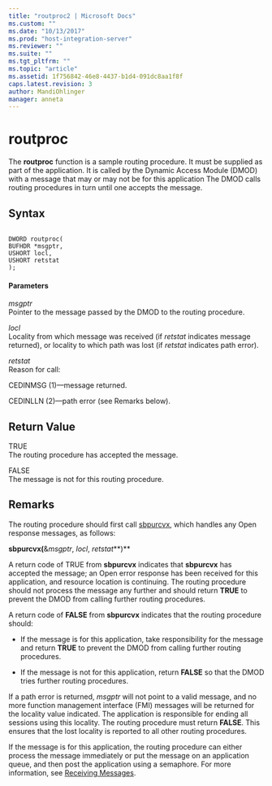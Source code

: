 ```yaml
---
title: "routproc2 | Microsoft Docs"
ms.custom: ""
ms.date: "10/13/2017"
ms.prod: "host-integration-server"
ms.reviewer: ""
ms.suite: ""
ms.tgt_pltfrm: ""
ms.topic: "article"
ms.assetid: 1f756842-46e8-4437-b1d4-091dc8aa1f8f
caps.latest.revision: 3
author: MandiOhlinger
manager: anneta
---
```

# routproc
The **routproc** function is a sample routing procedure. It must be supplied as part of the application. It is called by the Dynamic Access Module (DMOD) with a message that may or may not be for this application The DMOD calls routing procedures in turn until one accepts the message.  
  
## Syntax  
  
```  
  
DWORD routproc(   
BUFHDR *msgptr,   
USHORT locl,   
USHORT retstat   
);  
```  
  
#### Parameters  
 *msgptr*  
 Pointer to the message passed by the DMOD to the routing procedure.  
  
 *locl*  
 Locality from which message was received (if *retstat* indicates message returned), or locality to which path was lost (if *retstat* indicates path error).  
  
 *retstat*  
 Reason for call:  
  
 CEDINMSG (1)—message returned.  
  
 CEDINLLN (2)—path error (see Remarks below).  
  
## Return Value  
 TRUE  
 The routing procedure has accepted the message.  
  
 FALSE  
 The message is not for this routing procedure.  
  
## Remarks  
 The routing procedure should first call [sbpurcvx](../core/sbpurcvx.md), which handles any Open response messages, as follows:  
  
 **sbpurcvx(**&*msgptr*, *locl*, *retstat***)**  
  
 A return code of TRUE from **sbpurcvx** indicates that **sbpurcvx** has accepted the message; an Open error response has been received for this application, and resource location is continuing. The routing procedure should not process the message any further and should return **TRUE** to prevent the DMOD from calling further routing procedures.  
  
 A return code of **FALSE** from **sbpurcvx** indicates that the routing procedure should:  
  
-   If the message is for this application, take responsibility for the message and return **TRUE** to prevent the DMOD from calling further routing procedures.  
  
-   If the message is not for this application, return **FALSE** so that the DMOD tries further routing procedures.  
  
 If a path error is returned, *msgptr* will not point to a valid message, and no more function management interface (FMI) messages will be returned for the locality value indicated. The application is responsible for ending all sessions using this locality. The routing procedure must return **FALSE**. This ensures that the lost locality is reported to all other routing procedures.  
  
 If the message is for this application, the routing procedure can either process the message immediately or put the message on an application queue, and then post the application using a semaphore. For more information, see [Receiving Messages](../Topic/Receiving%20Messages2.md).